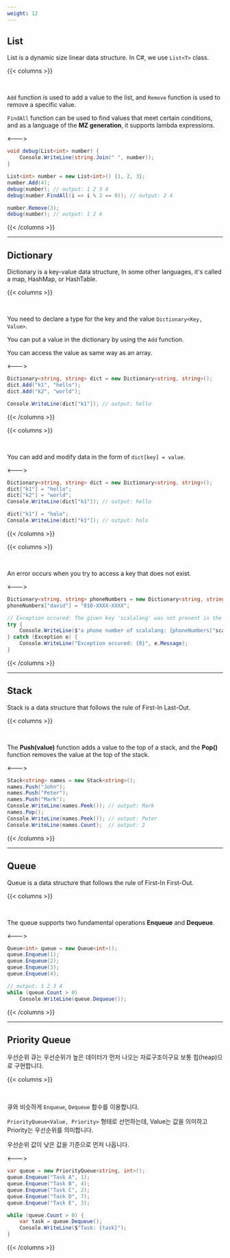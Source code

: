 ```yaml
---
weight: 12
---
```


## List

List is a dynamic size linear data structure. In C#, we use `List<T>` class.

{{< columns >}}

<br />

`Add` function is used to add a value to the list, and `Remove` function is used to remove a specific value.

`FindAll` function can be used to find values that meet certain conditions, and as a language of the **MZ generation**, it supports lambda expressions.

<--->

```csharp
void debug(List<int> number) {
    Console.WriteLine(string.Join(" ", number));
}

List<int> number = new List<int>() {1, 2, 3};
number.Add(4);
debug(number); // output: 1 2 3 4
debug(number.FindAll(i => i % 2 == 0)); // output: 2 4

number.Remove(3);
debug(number); // output: 1 2 4
```

{{< /columns >}}

---

## Dictionary

Dictionary is a key-value data structure, In some other languages, it's called a map, HashMap, or HashTable.

{{< columns >}}

<br/>

You need to declare a type for the key and the value `Dictionary<Key, Value>`.

You can put a value in the dictionary by using the `Add` function.

You can access the value as same way as an array.

<--->

```csharp
Dictionary<string, string> dict = new Dictionary<string, string>();
dict.Add("k1", "hello");
dict.Add("k2", "world");

Console.WriteLine(dict["k1"]); // output: hello
```

{{< /columns >}}

{{< columns >}}

<br/>

You can add and modify data in the form of `dict[key] = value`.

<--->

```csharp
Dictionary<string, string> dict = new Dictionary<string, string>();
dict["k1"] = "hello";
dict["k2"] = "world";
Console.WriteLine(dict["k1"]); // output: hello

dict["k1"] = "halo";
Console.WriteLine(dict["k1"]); // output: halo
```

{{< /columns >}}

{{< columns >}}

<br/>

An error occurs when you try to access a key that does not exist.

<--->

```csharp
Dictionary<string, string> phoneNumbers = new Dictionary<string, string>();
phoneNumbers["david"] = "010-XXXX-XXXX";

// Exception occured: The given key 'scalalang' was not present in the dictionary.
try {
    Console.WriteLine($"a phone number of scalalang: {phoneNumbers["scalalang"]}");
} catch (Exception e) {
    Console.WriteLine("Exception occured: {0}", e.Message);
}
```

{{< /columns >}}

---

## Stack

Stack is a data structure that follows the rule of First-In Last-Out.

{{< columns >}}

<br/>

The **Push(value)** function adds a value to the top of a stack, and the **Pop()** function removes the value at the top of the stack.

<--->

```csharp
Stack<string> names = new Stack<string>();
names.Push("John");
names.Push("Peter");
names.Push("Mark");
Console.WriteLine(names.Peek()); // output: Mark
names.Pop();
Console.WriteLine(names.Peek()); // output: Peter
Console.WriteLine(names.Count);  // output: 2
```

{{< /columns >}}

---

## Queue
Queue is a data structure that follows the rule of First-In First-Out.

{{< columns >}}

<br/>

The queue supports two fundamental operations **Enqueue** and **Dequeue**.

<--->

```csharp
Queue<int> queue = new Queue<int>();
queue.Enqueue(1);
queue.Enqueue(2);
queue.Enqueue(3);
queue.Enqueue(4);

// output: 1 2 3 4
while (queue.Count > 0) 
    Console.WriteLine(queue.Dequeue()); 
```

{{< /columns >}}

---

## Priority Queue
우선순위 큐는 우선순위가 높은 데이터가 먼저 나오는 자료구조이구요 보통 힙(heap)으로 구현합니다.

{{< columns >}}

<br/>

큐와 비슷하게 `Enqueue`, `Dequeue` 함수를 이용합니다.

`PriorityQueue<Value, Priority>` 형태로 선언하는데, Value는 값을 의미하고 Priority는 우선순위를 의미합니다.

우선순위 값이 낮은 값을 기준으로 먼저 나옵니다. 

<--->

```csharp
var queue = new PriorityQueue<string, int>();
queue.Enqueue("Task A", 1);
queue.Enqueue("Task B", 4);
queue.Enqueue("Task C", 2);
queue.Enqueue("Task D", 7);
queue.Enqueue("Task E", 3);

while (queue.Count > 0) {
    var task = queue.Dequeue();
    Console.WriteLine($"Task: {task}");
}
```

{{< /columns >}}